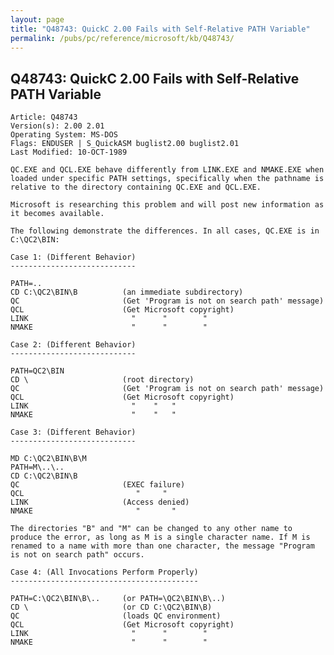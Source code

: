 ```yaml
---
layout: page
title: "Q48743: QuickC 2.00 Fails with Self-Relative PATH Variable"
permalink: /pubs/pc/reference/microsoft/kb/Q48743/
---
```


## Q48743: QuickC 2.00 Fails with Self-Relative PATH Variable

	Article: Q48743
	Version(s): 2.00 2.01
	Operating System: MS-DOS
	Flags: ENDUSER | S_QuickASM buglist2.00 buglist2.01
	Last Modified: 10-OCT-1989
	
	QC.EXE and QCL.EXE behave differently from LINK.EXE and NMAKE.EXE when
	loaded under specific PATH settings, specifically when the pathname is
	relative to the directory containing QC.EXE and QCL.EXE.
	
	Microsoft is researching this problem and will post new information as
	it becomes available.
	
	The following demonstrate the differences. In all cases, QC.EXE is in
	C:\QC2\BIN:
	
	Case 1: (Different Behavior)
	----------------------------
	
	PATH=..
	CD C:\QC2\BIN\B          (an immediate subdirectory)
	QC                       (Get 'Program is not on search path' message)
	QCL                      (Get Microsoft copyright)
	LINK                       "      "        "
	NMAKE                      "      "        "
	
	Case 2: (Different Behavior)
	----------------------------
	
	PATH=QC2\BIN
	CD \                     (root directory)
	QC                       (Get 'Program is not on search path' message)
	QCL                      (Get Microsoft copyright)
	LINK                       "    "   "
	NMAKE                      "    "   "
	
	Case 3: (Different Behavior)
	----------------------------
	
	MD C:\QC2\BIN\B\M
	PATH=M\..\..
	CD C:\QC2\BIN\B
	QC                       (EXEC failure)
	QCL                         "     "
	LINK                     (Access denied)
	NMAKE                       "       "
	
	The directories "B" and "M" can be changed to any other name to
	produce the error, as long as M is a single character name. If M is
	renamed to a name with more than one character, the message "Program
	is not on search path" occurs.
	
	Case 4: (All Invocations Perform Properly)
	------------------------------------------
	
	PATH=C:\QC2\BIN\B\..     (or PATH=\QC2\BIN\B\..)
	CD \                     (or CD C:\QC2\BIN\B)
	QC                       (loads QC environment)
	QCL                      (Get Microsoft copyright)
	LINK                       "      "        "
	NMAKE                      "      "        "

